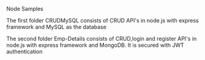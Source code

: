 Node Samples

The first folder CRUDMySQL consists of CRUD API's in node.js with express framework and MySQL as the database

The second folder Emp-Details consists of CRUD,login and register API's in node.js with express framework and MongoDB. It is secured with JWT authentication

